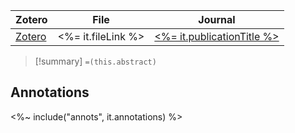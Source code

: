 | Zotero | File | Journal |
| ---- | ---- | ---- |
| [Zotero](<%= it.backlink %>) | <%= it.fileLink %> | [<%= it.publicationTitle %>](<%= it.url%>) |

> [!summary]
> `=(this.abstract)`

## Annotations

<%~ include("annots", it.annotations) %>
